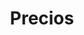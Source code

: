 ---
title: "Precios"
description: "Planes y servicios de desarrollo de software ofrecidos por Bunker."
draft: false
plans:
  - title: Starter
    subtitle: Ideal para proyectos piloto y MVP
    price: 1200
    type: mensual
    features:
      - Desarrollo de MVP
      - Revisión técnica inicial
      - Despliegue básico en la nube
      - Soporte por 30 días
    button:
      label: "Solicitar cotización"
      link: "/bunker/contact"

  - title: Professional
    subtitle: Para equipos y productos en crecimiento
    price: 4200
    type: mensual
    recommended: true
    features:
      - Desarrollo full-stack
      - Integraciones API
      - CI/CD y despliegue automatizado
      - Mantenimiento y soporte continuo
      - Auditoría de seguridad básica
    button:
      label: "Contactar ventas"
      link: "/bunker/contact"

  - title: Enterprise
    subtitle: Soluciones a medida para organizaciones
    price: 9800
    type: mensual
    features:
      - Arquitectura a medida y escalabilidad
      - SLA y soporte dedicado
      - Auditorías de seguridad avanzadas
      - Integración con sistemas legacy
      - Formación y transferencia de conocimiento
    button:
      label: "Hablar con un especialista"
      link: "/bunker/contact"

call_to_action:
  title: "¿Necesitas una solución a medida?"
  content: "En Bunker diseñamos, desarrollamos e implementamos soluciones de software adaptadas a la complejidad de tu negocio. Ponte en contacto para definir alcance, plazos y presupuesto."
  image: '/bunker/images/cta-bunker.png'
  button:
    enable: true
    label: "Contactar ahora"
    link: "/bunker/contact"
---